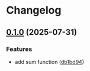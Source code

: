 # Changelog

## [0.1.0](https://github.com/efbarong/poc-release-please/compare/poc-release-please-0.0.1...poc-release-please-0.1.0) (2025-07-31)


### Features

* add sum function ([db1bd94](https://github.com/efbarong/poc-release-please/commit/db1bd949e44bc6bc141619d74a2b52b28791a7e4))

